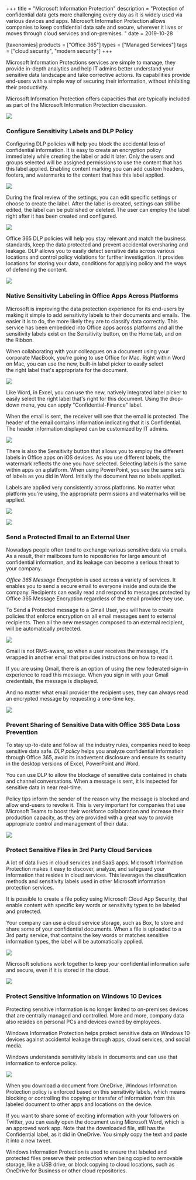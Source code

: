 +++
title = "Microsoft Information Protection"
description = "Protection of confidential data gets more challenging every day as it is widely used via various devices and apps. Microsoft Information Protection allows companies to keep confidential data safe and secure, wherever it lives or moves through cloud services and on-premises. "
date = 2019-10-28

[taxonomies]
products = ["Office 365"]
types = ["Managed Services"]
tags = ["cloud security", "modern security"]
+++

Microsoft Information Protections services are simple to manage, they
provide in-depth analytics and help IT admins better understand your
sensitive data landscape and take corrective actions. Its capabilities
provide end-users with a simple way of securing their information,
without inhibiting their productivity.

Microsoft Information Protection offers capacities that are typically
included as part of the Microsoft Information Protection discussion.

![](https://o365hq.com/images/583.png)

### Configure Sensitivity Labels and DLP Policy

Configuring DLP policies will help you block the accidental
loss of confidential information. It is easy to create an encryption
policy immediately while creating the label or add it later. Only the
users and groups selected will be assigned permissions to use the
content that has this label applied. Enabling content marking you can
add custom headers, footers, and watermarks to the content that has this
label applied.

![](https://o365hq.com/images/579.png)

During the final review of the settings, you can edit specific settings
or choose to create the label. After the label is created, settings can
still be edited, the label can be published or deleted. The user can
employ the label right after it has been created and configured.

![](https://o365hq.com/images/578.png)

Office 365 DLP policies will help you stay relevant and match
the business standards, keep the data protected and prevent accidental
oversharing and leakage. DLP allows you to easily detect
sensitive data across various locations and control policy violations
for further investigation. It provides locations for storing your data,
conditions for applying policy and the ways of defending the content.

![](https://o365hq.com/images/584.png)

### Native Sensitivity Labeling in Office Apps Across Platforms

Microsoft is improving the data protection experience for its end-users
by making it simple to add sensitivity labels to their documents and
emails. The easier it is to do, the more likely they are to classify
data correctly. This service has been embedded into Office apps across
platforms and all the sensitivity labels exist on the Sensitivity
button, on the Home tab, and on the Ribbon.

When collaborating with your colleagues on a document using your
corporate MacBook, you're going to use Office for Mac. Right within Word
on Mac, you can use the new, built-in label picker to easily select\
the right label that's appropriate for the document.

![](https://o365hq.com/images/585.png)

Like Word, in Excel, you can use the new, natively integrated label
picker to easily select the right label that's right for this document.
Using the drop-down menu, you can apply "Confidential-Finance" label.

When the email is sent, the receiver will see that the email is
protected. The header of the email contains information indicating that
it is Confidential. The header information displayed can be customized
by IT admins.

![](https://o365hq.com/images/580.png)

There is also the Sensitivity button that allows you to employ the
different labels in Office apps on iOS devices. As you use different
labels, the watermark reflects the one you have selected. Selecting
labels is the same within apps on a platform. When using PowerPoint, you
see the same sets of labels as you did in Word. Initially the document
has no labels applied.

Labels are applied very consistently across platforms. No matter what
platform you're using, the appropriate permissions and watermarks will
be applied.

![](https://o365hq.com/images/577.png)

![](https://o365hq.com/images/590.png)

### Send a Protected Email to an External User

Nowadays people often tend to exchange various sensitive data via
emails. As a result, their mailboxes turn to repositories for large
amount of confidential information, and its leakage can become a serious
threat to your company.

*Office 365 Message Encryption* is used across a variety of services. It
enables you to send a secure email to everyone inside and outside the
company. Recipients can easily read and respond to messages protected by
Office 365 Message Encryption regardless of the email provider they use.

To Send a Protected message to a Gmail User, you will have to create
policies that enforce encryption on all email messages sent to external
recipients. Then all the new messages composed to an external recipient,
will be automatically protected.

![](https://o365hq.com/images/581.png)

Gmail is not RMS-aware, so when a user receives the message,
it's wrapped in another email that provides instructions on how to read
it.

If you are using Gmail, there is an option of using the new federated
sign-in experience to read this message. When you sign in with your
Gmail credentials, the message is displayed.

And no matter what email provider the recipient uses, they can always
read an encrypted message by requesting a one-time key.

![](https://o365hq.com/images/582.png)

### Prevent Sharing of Sensitive Data with Office 365 Data Loss Prevention

To stay up-to-date and follow all the industry rules, companies need to
keep sensitive data safe. *DLP policy* helps you analyze
confidential information through Office 365, avoid its inadvertent
disclosure and ensure its security in the desktop versions of Excel,
PowerPoint and Word.

You can use DLP to allow the blockage of sensitive data
contained in chats and channel conversations. When a message is sent, it
is inspected for sensitive data in near real-time.

Policy tips inform the sender of the reason why the message is blocked
and allow end-users to revoke it. This is very important for companies
that use Microsoft Teams to boost their workforce collaboration and
increase their production capacity, as they are provided with a great
way to provide appropriate control and management of their data.

![](https://o365hq.com/images/587.png)

### Protect Sensitive Files in 3rd Party Cloud Services

A lot of data lives in cloud services and SaaS apps. Microsoft
Information Protection makes it easy to discover, analyze, and safeguard
your information that resides in cloud services. This leverages the
classification methods and sensitivity labels used in other Microsoft
information protection services.

It is possible to create a file policy using Microsoft Cloud App
Security, that enable content with specific key words or sensitivity
types to be labeled and protected.

Your company can use a cloud service storage, such as Box, to store and
share some of your confidential documents. When a file is uploaded to a
3rd party service, that contains the key words or matches sensitive
information types, the label will be automatically applied.

![](https://o365hq.com/images/589.png)

Microsoft solutions work together to keep your confidential information
safe and secure, even if it is stored in the cloud.

![](https://o365hq.com/images/588.png)

### Protect Sensitive Information on Windows 10 Devices

Protecting sensitive information is no longer limited to on-premises
devices that are centrally managed and controlled. More and more,
company data also resides on personal PCs and devices owned by
employees.

Windows Information Protection helps protect sensitive data on Windows
10 devices against accidental leakage through apps, cloud services, and
social media.

Windows understands sensitivity labels in documents and can use that
information to enforce policy.

![](https://o365hq.com/images/586.png)

When you download a document from OneDrive, Windows Information
Protection policy is enforced based on this sensitivity labels, which
means blocking or controlling the copying or transfer of information
from this labeled document to other apps and locations on the device.

If you want to share some of exciting information with your followers on
Twitter, you can easily open the document using Microsoft Word, which is
an approved work app. Note that the downloaded file, still has the
Confidential label, as it did in OneDrive. You simply copy the text and
paste it into a new tweet.

Windows Information Protection is used to ensure that labeled and
protected files preserve their protection when being copied to removable
storage, like a USB drive, or block copying to cloud locations,
such as OneDrive for Business or other cloud repositories.
